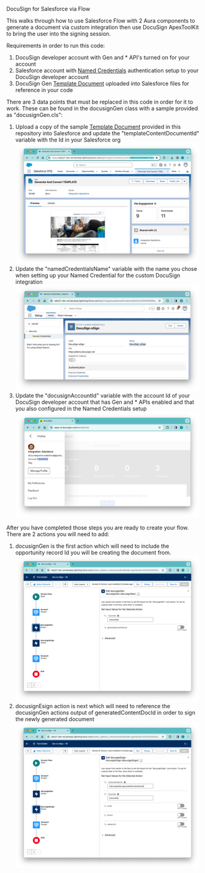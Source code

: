 DocuSign for Salesforce via Flow

This walks through how to use Salesforce Flow with 2 Aura components to generate a document via custom integration then use DocuSign ApexToolKit to bring the user into the signing session.

Requirements in order to run this code:
1. DocuSign developer account with Gen and * API's turned on for your account
2. Salesforce account with [Named Credentials](https://youtu.be/mJ082IPwIWs) authentication setup to your DocuSign developer account
3. DocuSign Gen [Template Document](/Generate_and_Convert_TEMPLATE.docx) uploaded into Salesforce files for reference in your code


There are 3 data points that must be replaced in this code in order for it to work.  These can be found in the docusignGen class with a sample provided as "docusignGen.cls":
1. Upload a copy of the sample [Template Document](/Generate_and_Convert_TEMPLATE.docx) provided in this repository into Salesforce and update the "templateContentDocumentId" variable with the Id in your Salesforce org
![Alt text](/photos/templateContentDocumentId.png?raw=true "Optional Title")
2. Update the "namedCredentialsName" variable with the name you chose when setting up your Named Credential for the custom DocuSign integration
![Alt text](/photos/namedCredentialsName.png?raw=true "Optional Title")
3. Update the "docusignAccountId" variable with the account Id of your DocuSign developer account that has Gen and * APIs enabled and that you also configured in the Named Credentials setup
![Alt text](/photos/docusignAccountId.png?raw=true "Optional Title")


After you have completed those steps you are ready to create your flow.  There are 2 actions you will need to add:
1. docusignGen is the first action which will need to include the opportunity record Id you will be creating the document from.  ![Alt text](/photos/docusignGenFlow.png?raw=true "Optional Title")
2. docusignEsign action is next which will need to reference the docusignGen actions output of generatedContentDocId in order to sign the newly generated document  ![Alt text](/photos/docusigneSignFlow.png?raw=true "Optional Title")


